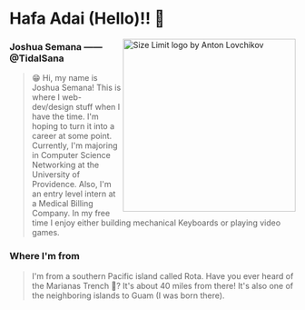 Hafa Adai (Hello)!! 🌺
============

<img src="https://media.discordapp.net/attachments/388125739192418305/789513412065099776/Josh-S.jpg?width=609&height=609" align="right" alt="Size Limit logo by Anton Lovchikov" width="304" height="304">



### Joshua Semana —— @TidalSana
>😁 Hi, my name is Joshua Semana! This is where I web-dev/design stuff when I have the time. I'm hoping to turn it into a career at some point. Currently, I'm majoring in Computer Science Networking at the University of Providence. Also, I'm an entry level intern at a Medical Billing Company. In my free time I enjoy either building mechanical Keyboards or playing video games. 
>
### Where I'm from
>
>I'm from a southern Pacific island called Rota. Have you ever heard of the Marianas Trench 🤔? It's about 40 miles from there! It's also one of the neighboring islands to Guam (I was born there).
>
###
